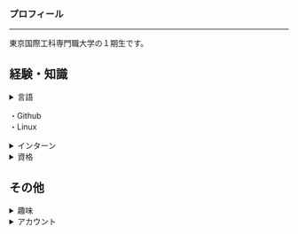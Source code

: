 ### プロフィール
___
東京国際工科専門職大学の１期生です。

## 経験・知識
<details><summary>言語</summary>
・Python<br>
・Java<br>
・C<br>
</details>

・Github<br>
・Linux<br>
  
<details><summary>インターン</summary>
・日本電信電話株式会社<br>
・株式会社百代<br>
・ディップ株式会社<br>
・ジョルダン<br>
</details>

<details><summary>資格</summary>
・ITパスポート<br>
・日商簿記3級<br>
</details>

## その他
<details><summary>趣味</summary>
・旅行<br>
・映画鑑賞<br>
・サイクリング<br>
・株式投資<br>
</details>

<details><summary>アカウント</summary>
・Twitter<br>
・FaceBook<br>
・Instagram<br>
</details>


<!--
**nab8ta/nab8ta** is a ✨ _special_ ✨ repository because its `README.md` (this file) appears on your GitHub profile.

Here are some ideas to get you started:

- 🔭 I’m currently working on ...
- 🌱 I’m currently learning ...
- 👯 I’m looking to collaborate on ...
- 🤔 I’m looking for help with ...
- 💬 Ask me about ...
- 📫 How to reach me: ...
- 😄 Pronouns: ...
- ⚡ Fun fact: ...
-->
